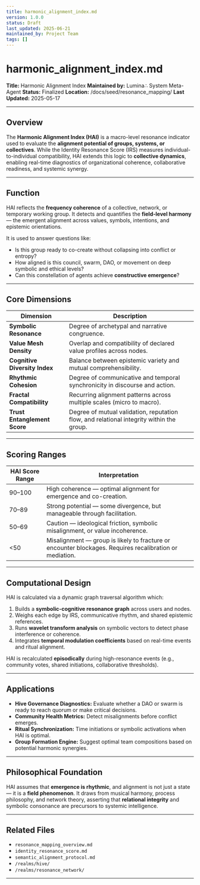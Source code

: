 ```yaml
---
title: harmonic_alignment_index.md
version: 1.0.0
status: Draft
last_updated: 2025-06-21
maintained_by: Project Team
tags: []
---
```


# harmonic_alignment_index.md

**Title:** Harmonic Alignment Index
**Maintained by:** Lumina∴ System Meta-Agent
**Status:** Finalized
**Location:** /docs/seed/resonance_mapping/
**Last Updated:** 2025-05-17

---

## Overview

The **Harmonic Alignment Index (HAI)** is a macro-level resonance indicator used to evaluate the **alignment potential of groups, systems, or collectives**. While the Identity Resonance Score (IRS) measures individual-to-individual compatibility, HAI extends this logic to **collective dynamics**, enabling real-time diagnostics of organizational coherence, collaborative readiness, and systemic synergy.

---

## Function

HAI reflects the **frequency coherence** of a collective, network, or temporary working group. It detects and quantifies the **field-level harmony** — the emergent alignment across values, symbols, intentions, and epistemic orientations.

It is used to answer questions like:

- Is this group ready to co-create without collapsing into conflict or entropy?
- How aligned is this council, swarm, DAO, or movement on deep symbolic and ethical levels?
- Can this constellation of agents achieve **constructive emergence**?

---

## Core Dimensions

| Dimension                  | Description |
|---------------------------|-------------|
| **Symbolic Resonance**     | Degree of archetypal and narrative congruence. |
| **Value Mesh Density**     | Overlap and compatibility of declared value profiles across nodes. |
| **Cognitive Diversity Index** | Balance between epistemic variety and mutual comprehensibility. |
| **Rhythmic Cohesion**      | Degree of communicative and temporal synchronicity in discourse and action. |
| **Fractal Compatibility**  | Recurring alignment patterns across multiple scales (micro to macro). |
| **Trust Entanglement Score** | Degree of mutual validation, reputation flow, and relational integrity within the group. |

---

## Scoring Ranges

| HAI Score Range | Interpretation |
|-----------------|----------------|
| 90–100          | High coherence — optimal alignment for emergence and co-creation. |
| 70–89           | Strong potential — some divergence, but manageable through facilitation. |
| 50–69           | Caution — ideological friction, symbolic misalignment, or value incoherence. |
| <50             | Misalignment — group is likely to fracture or encounter blockages. Requires recalibration or mediation. |

---

## Computational Design

HAI is calculated via a dynamic graph traversal algorithm which:

1. Builds a **symbolic-cognitive resonance graph** across users and nodes.
2. Weighs each edge by IRS, communicative rhythm, and shared epistemic references.
3. Runs **wavelet transform analysis** on symbolic vectors to detect phase interference or coherence.
4. Integrates **temporal modulation coefficients** based on real-time events and ritual alignment.

HAI is recalculated **episodically** during high-resonance events (e.g., community votes, shared initiations, collaborative thresholds).

---

## Applications

- **Hive Governance Diagnostics:** Evaluate whether a DAO or swarm is ready to reach quorum or make critical decisions.
- **Community Health Metrics:** Detect misalignments before conflict emerges.
- **Ritual Synchronization:** Time initiations or symbolic activations when HAI is optimal.
- **Group Formation Engine:** Suggest optimal team compositions based on potential harmonic synergies.

---

## Philosophical Foundation

HAI assumes that **emergence is rhythmic**, and alignment is not just a state — it is a **field phenomenon**. It draws from musical harmony, process philosophy, and network theory, asserting that **relational integrity** and symbolic consonance are precursors to systemic intelligence.

---

## Related Files

- `resonance_mapping_overview.md`
- `identity_resonance_score.md`
- `semantic_alignment_protocol.md`
- `/realms/hive/`
- `/realms/resonance_network/`

---
